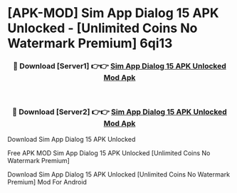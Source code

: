 # [APK-MOD] Sim App Dialog 15 APK Unlocked - [Unlimited Coins No Watermark Premium] 6qi13



<div align="center">
<h3>🔴 Download [Server1] 👉👉 <a href="https://momento.my/?title=Sim_App_Dialog_15_APK_Unlocked">Sim App Dialog 15 APK Unlocked Mod Apk</a></h3><br>

<h3>🔴 Download [Server2] 👉👉 <a href="https://momento.my/?title=Sim_App_Dialog_15_APK_Unlocked">Sim App Dialog 15 APK Unlocked Mod Apk</a></h3>
</div>



Download Sim App Dialog 15 APK Unlocked 

Free APK MOD Sim App Dialog 15 APK Unlocked [Unlimited Coins No Watermark Premium]

Download Sim App Dialog 15 APK Unlocked [Unlimited Coins No Watermark Premium] Mod For Android

